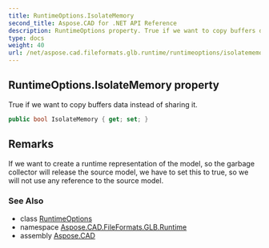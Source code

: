 ```yaml
---
title: RuntimeOptions.IsolateMemory
second_title: Aspose.CAD for .NET API Reference
description: RuntimeOptions property. True if we want to copy buffers data instead of sharing it
type: docs
weight: 40
url: /net/aspose.cad.fileformats.glb.runtime/runtimeoptions/isolatememory/
---
```

## RuntimeOptions.IsolateMemory property

True if we want to copy buffers data instead of sharing it.

```csharp
public bool IsolateMemory { get; set; }
```

## Remarks

If we want to create a runtime representation of the model, so the garbage collector will release the source model, we have to set this to true, so we will not use any reference to the source model.

### See Also

* class [RuntimeOptions](../)
* namespace [Aspose.CAD.FileFormats.GLB.Runtime](../../../aspose.cad.fileformats.glb.runtime/)
* assembly [Aspose.CAD](../../../)


